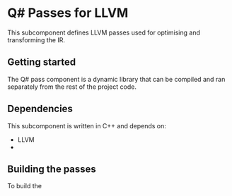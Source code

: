 # Q# Passes for LLVM

This subcomponent defines LLVM passes used for optimising and transforming the IR.

## Getting started

The Q# pass component is a dynamic library that can be compiled and ran separately from the
rest of the project code.

## Dependencies

This subcomponent is written in C++ and depends on:

- LLVM
-

## Building the passes

To build the
